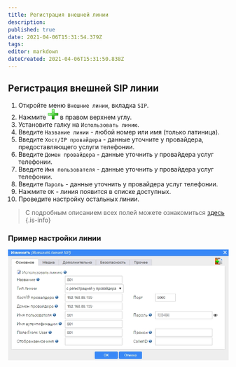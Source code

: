 ```yaml
---
title: Регистрация внешней линии
description: 
published: true
date: 2021-04-06T15:31:54.379Z
tags: 
editor: markdown
dateCreated: 2021-04-06T15:31:50.838Z
---
```


 ## <a id="register_sip"></a>**Регистрация внешней SIP линии**
1. Откройте меню ```Внешние линии```, вкладка ```SIP```.
2. Нажмите ![plus](/minipbx/icons/plus.png) в правом верхнем углу.
3. Установите галку на ```Использовать линию```.
4. Введите ```Название линии``` - любой номер или имя (только латиница).
5. Введите ```Хост/IP провайдера``` - данные уточните у провайдера, предоставляющего услуги телефонии.
6. Введите ```Домен провайдера``` - данные уточнить у провайдера услуг телефонии.
7. Введите ```Имя пользователя``` - данные уточнить у провайдера услуг телефонии.
8. Введите ```Пароль``` - данные уточнить у провайдера услуг телефонии.
9. Нажмите ```ОК``` - линия появится в списке доступных.
10. Проведите настройку остальных линии.

> С подробным описанием всех полей можете ознакомиться [здесь](./description/ext_sip_line)
{.is-info}

### Пример настройки линии
![ext_sip_line.jpg](/minipbx/screenshots/ext_sip_line.jpg)